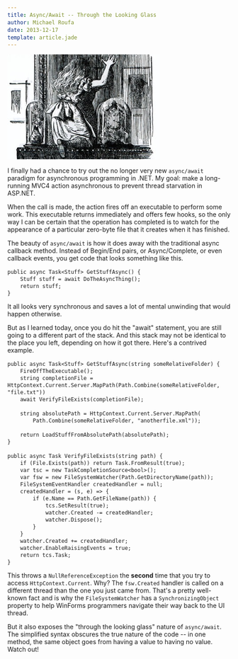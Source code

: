 ```yaml
---
title: Async/Await -- Through the Looking Glass
author: Michael Roufa
date: 2013-12-17
template: article.jade
---
```

![Alice entering the Looking-glass World (http://www.victorianweb.org/art/illustration/tenniel/lookingglass/1.4.html)](ttlg.jpg)

I finally had a chance to try out the no longer very new `async/await` paradigm for asynchronous programming in .NET. My goal: make a long-running MVC4 action asynchronous to prevent thread starvation in ASP.NET.

When the call is made, the action fires off an executable to perform some work. This executable returns immediately and offers few hooks, so the only way I can be certain that the operation has completed is to watch for the appearance of a particular zero-byte file that it creates when it has finished.

The beauty of `async/await` is how it does away with the traditional async callback method. Instead of Begin/End pairs, or Async/Complete, or even callback events, you get code that looks something like this.

    public async Task<Stuff> GetStuffAsync() {
        Stuff stuff = await DoTheAsyncThing();
        return stuff;
    }

It all looks very synchronous and saves a lot of mental unwinding that would happen otherwise.

But as I learned today, once you do hit the "await" statement, you are still going to a different part of the stack. And this stack may not be identical to the place you left, depending on how it got there. Here's a contrived example.

    public async Task<Stuff> GetStuffAsync(string someRelativeFolder) {
        FireOffTheExecutable();
        string completionFile = HttpContext.Current.Server.MapPath(Path.Combine(someRelativeFolder, "file.txt"))
        await VerifyFileExists(completionFile);
        
        string absolutePath = HttpContext.Current.Server.MapPath(
            Path.Combine(someRelativeFolder, "anotherfile.xml"));

        return LoadStuffFromAbsolutePath(absolutePath);
    }

    public async Task VerifyFileExists(string path) {
        if (File.Exists(path)) return Task.FromResult(true);
        var tsc = new TaskCompletionSource<bool>();
        var fsw = new FileSystemWatcher(Path.GetDirectoryName(path));
        FileSystemEventHandler createdHandler = null;
        createdHandler = (s, e) => {
            if (e.Name == Path.GetFileName(path)) {
                tcs.SetResult(true);
                watcher.Created -= createdHandler;
                watcher.Dispose();
            }
        }
        watcher.Created += createdHandler;
        watcher.EnableRaisingEvents = true;
        return tcs.Task;
    }

This throws a `NullReferenceException` the **second** time that you try to access `HttpContext.Current`. Why? The `fsw.Created` handler is called on a different thread than the one you just came from. That's a pretty well-known fact and is why the `FileSystemWatcher` has a `SynchronizingObject` property to help WinForms programmers navigate their way back to the UI thread. 

But it also exposes the "through the looking glass" nature of `async/await`. The simplified syntax obscures the true nature of the code -- in one method, the same object goes from having a value to having no value. Watch out!